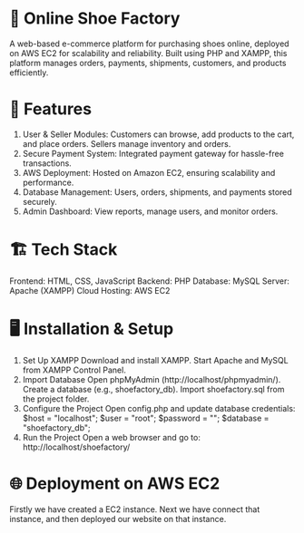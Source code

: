 
# 👟 Online Shoe Factory

A web-based e-commerce platform for purchasing shoes online, deployed on AWS EC2 for scalability and reliability. Built using PHP and XAMPP, this platform manages orders, payments, shipments, customers, and products efficiently.


 # 🚀 Features
 1. User & Seller Modules: Customers can browse, add products to the cart, and place orders. Sellers manage inventory and orders.
 2. Secure Payment System: Integrated payment gateway for hassle-free transactions.
 3. AWS Deployment: Hosted on Amazon EC2, ensuring scalability and performance.
 4. Database Management: Users, orders, shipments, and payments stored securely.
 5. Admin Dashboard: View reports, manage users, and monitor orders.

    
 # 🏗 Tech Stack
 Frontend: HTML, CSS, JavaScript
 Backend: PHP
 Database: MySQL
 Server: Apache (XAMPP)
 Cloud Hosting: AWS EC2


# 🖥 Installation & Setup
 1. Set Up XAMPP
    Download and install XAMPP.
    Start Apache and MySQL from XAMPP Control Panel.
 2. Import Database
    Open phpMyAdmin (http://localhost/phpmyadmin/).
    Create a database (e.g., shoefactory_db).
    Import shoefactory.sql from the project folder.
 3. Configure the Project
    Open config.php and update database credentials:
    $host = "localhost";
    $user = "root";
    $password = "";
    $database = "shoefactory_db";
 4. Run the Project
    Open a web browser and go to:
    http://localhost/shoefactory/

# 🌐 Deployment on AWS EC2

Firstly we have created a EC2 instance. Next we have connect that instance, and then deployed our website on that instance.




 
